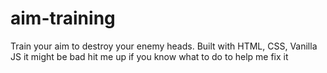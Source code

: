 # aim-training
Train your aim to destroy your enemy heads. Built with HTML, CSS, Vanilla JS
it might be bad hit me up if you know what to do to help me fix it
